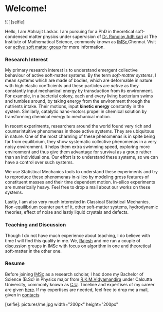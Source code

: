 # Welcome!
![ ][selfie]

Hello, I am Abhrajit Laskar. I am pursuing for a PhD in theoretical soft-condensed matter physics under supervision of [Dr. Ronojoy Adhikari](http://rjoy.in/group/) at The Institute of Mathematical Science, commonly known as [IMSc](http://www.imsc.res.in),Chennai. Visit our [active soft matter group](http://rjoy.in/group/) for more information.

### Research Interest

My primary research interest is to understand emergent collective behaviour of active soft-matter systems. By the term *soft-matter systems*, I mean systems which are made of bodies, which are deformable in nature with high elastic coefficients and these particles are *active* as they constantly input mechanical energy by transduction from its environment. For example, in a bacterial colony, each and every living bacterium swims and tumbles around, by taking energy from the environment through the nutrients intake. Their motions, input **kinetic energy** constantly in the system. Similarly, catalytic nano-motors propel in chemical solution by transforming chemical energy to mechanical motion. 

In recent experiments, researchers around the world found very rich and counterintuitive phenomenas in those active systems. They are ubiquitous in nature. One of the most charming of these phenomenas is in spite being far from equilibrium, they show systematic collective phenomenas in a very noisy environment. It helps them extra swimming speed, exploring more environment and thus give them advantage for survival as a group rather than an individual one. Our effort is to understand these systems, so we can have a control over such systems.    

 We use Statistical Mechanics tools to understand these experiments and try to reproduce these phenomenas in-silico by modeling gross features of constituent masses and their time dependent motion. In-silico experiments are numerically heavy. Feel free to drop a mail about our works on these systems.

 Lastly, I am also very much interested in Classical Statistical Mechanics, Non-equilibrium counter part of it, other soft-matter systems, hydrodynamic theories, effect of noise and lastly liquid crystals and defects.


### Teaching and Discussion

Though I do not have much experience about teaching, I do believe with time I will find this quality in me. We, [Rajesh](http://rajeshrinet.github.io/) and me run a couple of discussion groups in [IMSc](www.imsc.res.in) with focus on algorithm in one and theoretical soft-matter in the other one. 

### Resume

Before joining [IMSc](www.imsc.res.in) as a research scholar, I had done my Bachelor of Science (B.Sc) in Physics major from [R.K.M.Vidyamandira](http://www.vidyamandira.ac.in/) under Calcutta University, commonly known as [C.U](http://www.caluniv.ac.in/). Timeline and expertises of my career are given [here](cv.pdf). If my expertises are needed, feel free to drop me a mail, given in [contacts](contacts.html)

[selfie]: pictures/me.jpg width="200px" height="200px"
